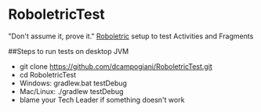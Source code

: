 # RoboletricTest
"Don't assume it, prove it." [Roboletric](http://robolectric.org/) setup to test Activities and Fragments

##Steps to run tests on desktop JVM
- git clone https://github.com/dcampogiani/RoboletricTest.git
- cd RoboletricTest
- Windows: gradlew.bat testDebug
- Mac/Linux: ./gradlew testDebug
- blame your Tech Leader if something doesn't work
